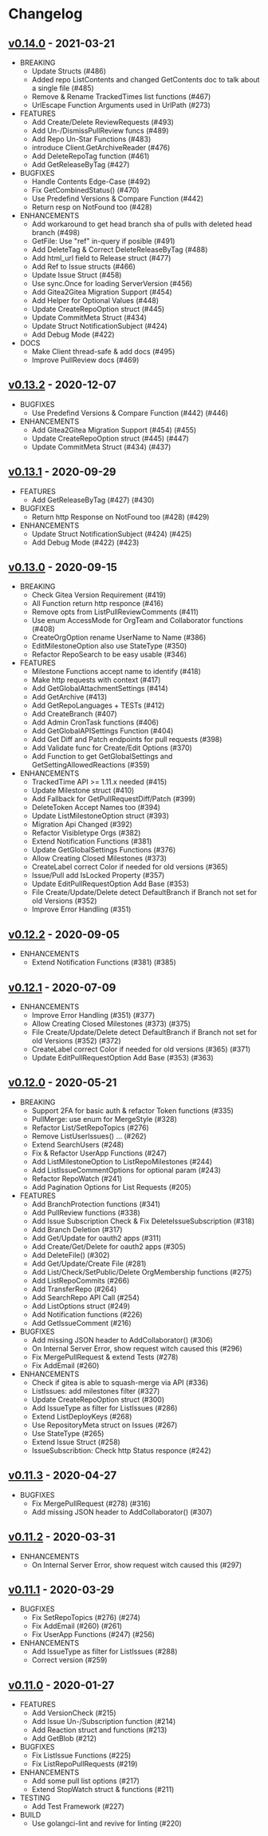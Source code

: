 # Changelog

## [v0.14.0](https://gitea.com/gitea/go-sdk/releases/tag/v0.14.0) - 2021-03-21

* BREAKING
  * Update Structs (#486)
  * Added repo ListContents and changed GetContents doc to talk about a single file (#485)
  * Remove & Rename  TrackedTimes list functions (#467)
  * UrlEscape Function Arguments used in UrlPath (#273)
* FEATURES
  * Add Create/Delete ReviewRequests (#493)
  * Add Un-/DismissPullReview funcs (#489)
  * Add Repo Un-Star Functions (#483)
  * introduce Client.GetArchiveReader (#476)
  * Add DeleteRepoTag function (#461)
  * Add GetReleaseByTag (#427)
* BUGFIXES
  * Handle Contents Edge-Case (#492)
  * Fix GetCombinedStatus() (#470)
  * Use Predefind Versions & Compare Function (#442)
  * Return resp on NotFound too (#428)
* ENHANCEMENTS
  * Add workaround to get head branch sha of pulls with deleted head branch (#498)
  * GetFile: Use "ref" in-query if posible (#491)
  * Add DeleteTag & Correct DeleteReleaseByTag (#488)
  * Add html_url field to Release struct (#477)
  * Add Ref to Issue structs (#466)
  * Update Issue Struct (#458)
  * Use sync.Once for loading ServerVersion (#456)
  * Add Gitea2Gitea Migration Support (#454)
  * Add Helper for Optional Values (#448)
  * Update CreateRepoOption struct (#445)
  * Update CommitMeta Struct (#434)
  * Update Struct NotificationSubject (#424)
  * Add Debug Mode (#422)
* DOCS
  * Make Client thread-safe & add docs (#495)
  * Improve PullReview docs (#469)


## [v0.13.2](https://gitea.com/gitea/go-sdk/releases/tag/gitea/v0.13.2) - 2020-12-07

* BUGFIXES
  * Use Predefind Versions & Compare Function (#442) (#446)
* ENHANCEMENTS
  * Add Gitea2Gitea Migration Support (#454) (#455)
  * Update CreateRepoOption struct (#445) (#447)
  * Update CommitMeta Struct (#434) (#437)


## [v0.13.1](https://gitea.com/gitea/go-sdk/releases/tag/gitea/v0.13.1) - 2020-09-29

* FEATURES
  * Add GetReleaseByTag (#427) (#430)
* BUGFIXES
  * Return http Response on NotFound too (#428) (#429)
* ENHANCEMENTS
  * Update Struct NotificationSubject (#424) (#425)
  * Add Debug Mode (#422) (#423)


## [v0.13.0](https://gitea.com/gitea/go-sdk/releases/tag/gitea/v0.13.0) - 2020-09-15

* BREAKING
  * Check Gitea Version Requirement (#419)
  * All Function return http responce (#416)
  * Remove opts from ListPullReviewComments (#411)
  * Use enum AccessMode for OrgTeam and Collaborator functions (#408)
  * CreateOrgOption rename UserName to Name (#386)
  * EditMilestoneOption also use StateType (#350)
  * Refactor RepoSearch to be easy usable (#346)
* FEATURES
  * Milestone Functions accept name to identify (#418)
  * Make http requests with context (#417)
  * Add GetGlobalAttachmentSettings (#414)
  * Add GetArchive (#413)
  * Add GetRepoLanguages + TESTs (#412)
  * Add CreateBranch (#407)
  * Add Admin CronTask functions (#406)
  * Add GetGlobalAPISettings Function (#404)
  * Add Get Diff and Patch endpoints for pull requests (#398)
  * Add Validate func for Create/Edit Options (#370)
  * Add Function to get GetGlobalSettings and GetSettingAllowedReactions (#359)
* ENHANCEMENTS
  * TrackedTime API >= 1.11.x needed (#415)
  * Update Milestone struct (#410)
  * Add Fallback for GetPullRequestDiff/Patch (#399)
  * DeleteToken Accept Names too (#394)
  * Update ListMilestoneOption struct (#393)
  * Migration Api Changed (#392)
  * Refactor Visibletype Orgs (#382)
  * Extend Notification Functions (#381)
  * Update GetGlobalSettings Functions (#376)
  * Allow Creating Closed Milestones (#373)
  * CreateLabel correct Color if needed for old versions (#365)
  * Issue/Pull add IsLocked Property (#357)
  * Update EditPullRequestOption Add Base (#353)
  * File Create/Update/Delete detect DefaultBranch if Branch not set for old Versions (#352)
  * Improve Error Handling (#351)

## [v0.12.2](https://gitea.com/gitea/go-sdk/releases/tag/gitea/v0.12.2) - 2020-09-05

* ENHANCEMENTS
  * Extend Notification Functions (#381) (#385)

## [v0.12.1](https://gitea.com/gitea/go-sdk/pulls?q=&type=all&state=closed&milestone=1268) - 2020-07-09

* ENHANCEMENTS
  * Improve Error Handling (#351) (#377)
  * Allow Creating Closed Milestones (#373) (#375)
  * File Create/Update/Delete detect DefaultBranch if Branch not set for old Versions (#352) (#372)
  * CreateLabel correct Color if needed for old versions (#365) (#371)
  * Update EditPullRequestOption Add Base (#353) (#363)

## [v0.12.0](https://gitea.com/gitea/go-sdk/pulls?q=&type=all&state=closed&milestone=1223) - 2020-05-21

* BREAKING
  * Support 2FA for basic auth & refactor Token functions (#335)
  * PullMerge: use enum for MergeStyle (#328)
  * Refactor List/SetRepoTopics (#276)
  * Remove ListUserIssues() ... (#262)
  * Extend SearchUsers (#248)
  * Fix & Refactor UserApp Functions (#247)
  * Add ListMilestoneOption to ListRepoMilestones (#244)
  * Add ListIssueCommentOptions for optional param (#243)
  * Refactor RepoWatch (#241)
  * Add Pagination Options for List Requests (#205)
* FEATURES
  * Add BranchProtection functions (#341)
  * Add PullReview functions (#338)
  * Add Issue Subscription Check & Fix DeleteIssueSubscription (#318)
  * Add Branch Deletion (#317)
  * Add Get/Update for oauth2 apps (#311)
  * Add Create/Get/Delete for oauth2 apps (#305)
  * Add DeleteFile() (#302)
  * Add Get/Update/Create File (#281)
  * Add List/Check/SetPublic/Delete OrgMembership functions (#275)
  * Add ListRepoCommits (#266)
  * Add TransferRepo (#264)
  * Add SearchRepo API Call (#254)
  * Add ListOptions struct (#249)
  * Add Notification functions (#226)
  * Add GetIssueComment (#216)
* BUGFIXES
  * Add missing JSON header to AddCollaborator() (#306)
  * On Internal Server Error, show request witch caused this (#296)
  * Fix MergePullRequest & extend Tests (#278)
  * Fix AddEmail (#260)
* ENHANCEMENTS
  * Check if gitea is able to squash-merge via API (#336)
  * ListIssues: add milestones filter (#327)
  * Update CreateRepoOption struct (#300)
  * Add IssueType as filter for ListIssues (#286)
  * Extend ListDeployKeys (#268)
  * Use RepositoryMeta struct on Issues (#267)
  * Use StateType (#265)
  * Extend Issue Struct (#258)
  * IssueSubscribtion: Check http Status responce (#242)

## [v0.11.3](https://gitea.com/gitea/go-sdk/pulls?q=&type=all&state=closed&milestone=1259) - 2020-04-27
* BUGFIXES
  * Fix MergePullRequest (#278) (#316)
  * Add missing JSON header to AddCollaborator() (#307)

## [v0.11.2](https://gitea.com/gitea/go-sdk/pulls?q=&type=all&state=closed&milestone=1256) - 2020-03-31
* ENHANCEMENTS
  * On Internal Server Error, show request witch caused this (#297)

## [v0.11.1](https://gitea.com/gitea/go-sdk/pulls?q=&type=all&state=closed&milestone=1235) - 2020-03-29
* BUGFIXES
  * Fix SetRepoTopics (#276) (#274)
  * Fix AddEmail (#260) (#261)
  * Fix UserApp Functions (#247) (#256)
* ENHANCEMENTS
  * Add IssueType as filter for ListIssues (#288)
  * Correct version (#259)

## [v0.11.0](https://gitea.com/gitea/go-sdk/pulls?q=&type=all&state=closed&milestone=1222) - 2020-01-27
* FEATURES
  * Add VersionCheck (#215)
  * Add Issue Un-/Subscription function (#214)
  * Add Reaction struct and functions (#213)
  * Add GetBlob (#212)
* BUGFIXES
  * Fix ListIssue Functions (#225)
  * Fix ListRepoPullRequests (#219)
* ENHANCEMENTS
  * Add some pull list options (#217)
  * Extend StopWatch struct & functions (#211)
* TESTING
  * Add Test Framework (#227)
* BUILD
  * Use golangci-lint and revive for linting (#220)
